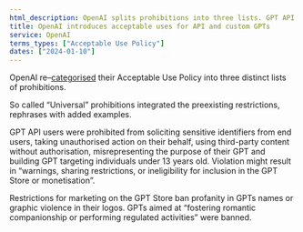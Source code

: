 ```yaml
---
html_description: OpenAI splits prohibitions into three lists. GPT API users face new rules on sensitive data. Marketing on GPT Store restricts profanity and violence.
title: OpenAI introduces acceptable uses for API and custom GPTs
service: OpenAI
terms_types: ["Acceptable Use Policy"]
dates: ["2024-01-10"]
---
```


OpenAI re–[categorised](https://github.com/OpenTermsArchive/GenAI-versions/commit/8cf83dcc3d59265f901db93f5408ea98876dabc3) their Acceptable Use Policy into three distinct lists of prohibitions.

So called “Universal” prohibitions integrated the preexisting restrictions, rephrases with added examples.

GPT API users were prohibited from soliciting sensitive identifiers from end users, taking unauthorised action on their behalf, using third-party content without authorisation, misrepresenting the purpose of their GPT and building GPT targeting individuals under 13 years old. Violation might result in “warnings, sharing restrictions, or ineligibility for inclusion in the GPT Store or monetisation”.

Restrictions for marketing on the GPT Store ban profanity in GPTs names or graphic violence in their logos. GPTs aimed at “fostering romantic companionship or performing regulated activities” were banned.
